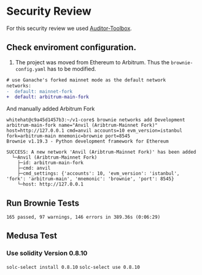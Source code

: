 # Security Review

For this security review we used [Auditor-Toolbox](https://github.com/Deivitto/auditor-docker).

## Check enviroment configuration.

1. The project was moved from Ethereum to Arbitrum. Thus the `brownie-config.yaml` has to be modified.

```diff
# use Ganache's forked mainnet mode as the default network
networks:
-  default: mainnet-fork
+  default: arbitrum-main-fork
```

And manually added Arbitrum Fork
```
whitehat@c9a45d1457b3:~/v1-core$ brownie networks add Development arbitrum-main-fork name="Anvil (Aribtrum-Mainnet Fork)" host=http://127.0.0.1 cmd=anvil accounts=10 evm_version=istanbul fork=arbitrum-main mnemonic=brownie port=8545
Brownie v1.19.3 - Python development framework for Ethereum

SUCCESS: A new network 'Anvil (Aribtrum-Mainnet Fork)' has been added
  └─Anvil (Aribtrum-Mainnet Fork)
    ├─id: arbitrum-main-fork
    ├─cmd: anvil
    ├─cmd_settings: {'accounts': 10, 'evm_version': 'istanbul', 'fork': 'arbitrum-main', 'mnemonic': 'brownie', 'port': 8545}
    └─host: http://127.0.0.1
```

## Run Brownie Tests

```
165 passed, 97 warnings, 146 errors in 389.36s (0:06:29)
```

## Medusa Test

### Use solidity Version 0.8.10

`solc-select install 0.8.10`
`solc-select use 0.8.10`
